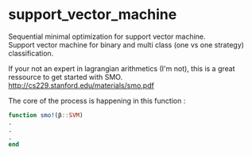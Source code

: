 # support_vector_machine
Sequential minimal optimization for support vector machine. </br>
Support vector machine for binary and multi class (one vs one strategy) classification.</br>


If your not an expert in lagrangian arithmetics (I'm not), this is a great ressource to get started with SMO.</br>
 http://cs229.stanford.edu/materials/smo.pdf


The core of the process is happening in this function :</br>

```julia
function smo!(β::SVM)
.
.
.
end
```
